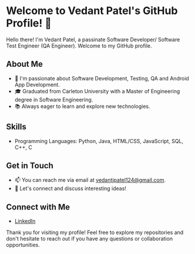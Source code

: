 # Welcome to Vedant Patel's GitHub Profile! 👋

Hello there! I'm Vedant Patel, a passinate Software Developer/ Software Test Engineer (QA Engineer). Welcome to my GitHub profile.

## About Me

- 🌟 I'm passionate about Software Development, Testing, QA and Android App Development.
- 🎓 Graduated from Carleton University with a Master of Engineering degree in Software Engineering.
- 📚 Always eager to learn and explore new technologies.

<!--- 💼 Currently working on [Your Current Project/Job].--->

## Skills

- Programming Languages: Python, Java, HTML/CSS, JavaScript, SQL, C++, C
<!--- Frameworks & Technologies: [List of Frameworks & Technologies]
- Tools & Software: [List of Tools & Software] --->

## Get in Touch

- 📫 You can reach me via email at vedantjpatel124@gmail.com.
- 💬 Let's connect and discuss interesting ideas!

## Connect with Me

- [LinkedIn](https://www.linkedin.com/in/vedant-patel-5595a312a/)

<!---## Stats

[![Your GitHub stats](https://github-readme-stats.vercel.app/api?username=VedantPatel124)](https://github.com/anuraghazra/github-readme-stats) --->

Thank you for visiting my profile! Feel free to explore my repositories and don't hesitate to reach out if you have any questions or collaboration opportunities.
